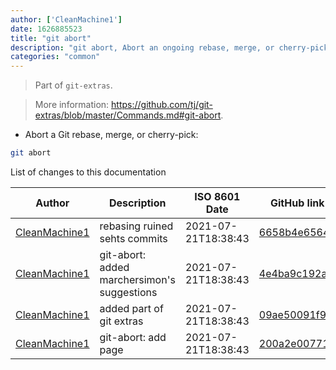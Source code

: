 ```yaml
---
author: ['CleanMachine1']
date: 1626885523
title: "git abort"
description: "git abort, Abort an ongoing rebase, merge, or cherry-pick."
categories: "common"
---
```

> Part of `git-extras`.

> More information: <https://github.com/tj/git-extras/blob/master/Commands.md#git-abort>.

- Abort a Git rebase, merge, or cherry-pick:

```bash
git abort
```
List of changes to this documentation


Author | Description | ISO 8601 Date | GitHub link
------|-----|-----|-----
[CleanMachine1](mailto:78213164+CleanMachine1@users.noreply.github.com) | rebasing ruined sehts commits | 2021-07-21T18:38:43 | [6658b4e65647](https://github.com/tldr-pages/tldr/commit/6658b4e65647be9c41b262c2fd00d50953390ccf)
[CleanMachine1](mailto:78213164+CleanMachine1@users.noreply.github.com) | git-abort: added marchersimon's suggestions | 2021-07-21T18:38:43 | [4e4ba9c192a1](https://github.com/tldr-pages/tldr/commit/4e4ba9c192a14401247729fc63fff93969ce0c90)
[CleanMachine1](mailto:78213164+CleanMachine1@users.noreply.github.com) | added part of git extras | 2021-07-21T18:38:43 | [09ae50091f95](https://github.com/tldr-pages/tldr/commit/09ae50091f95db7fd70b8921a3d6ce448656ff6f)
[CleanMachine1](mailto:78213164+CleanMachine1@users.noreply.github.com) | git-abort: add page | 2021-07-21T18:38:43 | [200a2e00771a](https://github.com/tldr-pages/tldr/commit/200a2e00771afa8140b7d13c8ff304339d5734b3)

